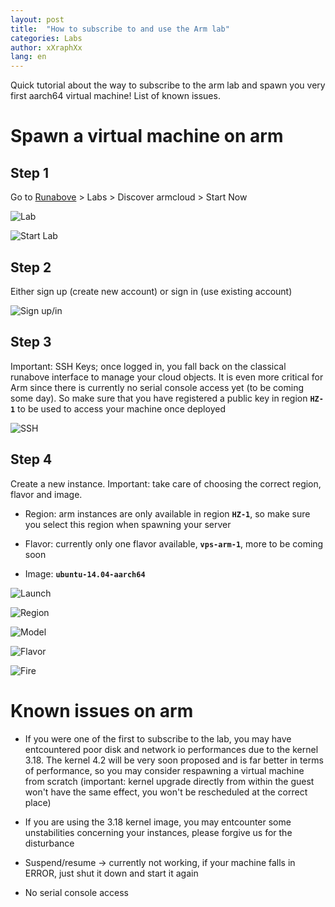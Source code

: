```yaml
---
layout: post
title:  "How to subscribe to and use the Arm lab"
categories: Labs 
author: xXraphXx
lang: en
---
```


Quick tutorial about the way to subscribe to the arm lab and spawn you very first aarch64 virtual machine! List of known issues.

# Spawn a virtual machine on arm

## Step 1

Go to [Runabove](https://www.runabove.com) > Labs > Discover armcloud > Start Now

![Lab](/kb/images/2015-10-13-how-to-use-arm-lab/step1.png)

![Start Lab](/kb/images/2015-10-13-how-to-use-arm-lab/step2.png)
    
## Step 2

Either sign up (create new account) or sign in (use existing account)

![Sign up/in](/kb/images/2015-10-13-how-to-use-arm-lab/step3.png)

## Step 3

Important: SSH Keys; once logged in, you fall back on the classical runabove interface to manage your cloud objects. 
It is even more critical for Arm since there is currently no serial console access yet (to be coming some day). 
So make sure that you have registered a public key in region **`HZ-1`** to be used to access your machine once deployed

![SSH](/kb/images/2015-10-13-how-to-use-arm-lab/step9.png)
    
## Step 4

Create a new instance. Important: take care of choosing the correct region, flavor and image.

 * Region: arm instances are only available in region **`HZ-1`**, so make sure you select this region when spawning your server

 * Flavor: currently only one flavor available, **`vps-arm-1`**, more to be coming soon

 * Image: **`ubuntu-14.04-aarch64`**

![Launch](/kb/images/2015-10-13-how-to-use-arm-lab/step4.png)

![Region](/kb/images/2015-10-13-how-to-use-arm-lab/step5.png)

![Model](/kb/images/2015-10-13-how-to-use-arm-lab/step6.png)

![Flavor](/kb/images/2015-10-13-how-to-use-arm-lab/step7.png)

![Fire](/kb/images/2015-10-13-how-to-use-arm-lab/step8.png)


# Known issues on arm

 * If you were one of the first to subscribe to the lab, you may have entcountered poor disk and network io performances due to the kernel 3.18. The kernel 4.2 will be very soon proposed and is far better in terms of performance, so you may consider respawning a virtual machine from scratch (important: kernel upgrade directly from within the guest won't have the same effect, you won't be rescheduled at the correct place)

 * If you are using the 3.18 kernel image, you may entcounter some unstabilities concerning your instances, please forgive us for the disturbance

 * Suspend/resume -> currently not working, if your machine falls in ERROR, just shut it down and start it again

 * No serial console access

